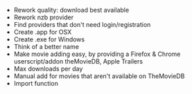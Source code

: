 * Rework quality: download best available
* Rework nzb provider
* Find providers that don't need login/registration
* Create .app for OSX
* Create .exe for Windows
* Think of a better name
* Make movie adding easy, by providing a Firefox & Chrome userscript/addon theMovieDB, Apple Trailers
* Max downloads per day
* Manual add for movies that aren't available on TheMovieDB
* Import function